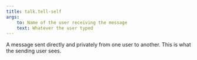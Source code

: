 ```yaml
---
title: talk.tell-self
args:
    to: Name of the user receiving the message
    text: Whatever the user typed
---
```

A message sent directly and privately from one user to another. This is what the sending user sees.
